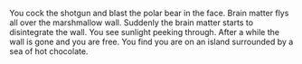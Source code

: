 You cock the shotgun and blast the polar bear in the face. Brain matter flys all
over the marshmallow wall.
Suddenly the brain matter starts to disintegrate the wall.
You see sunlight peeking through.
After a while the wall is gone and you are free. 
You find you are on an island surrounded by a sea of hot chocolate.
